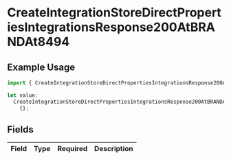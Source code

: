 # CreateIntegrationStoreDirectPropertiesIntegrationsResponse200AtBRANDAt8494

## Example Usage

```typescript
import { CreateIntegrationStoreDirectPropertiesIntegrationsResponse200AtBRANDAt8494 } from "@vercel/sdk/models/createintegrationstoredirectop.js";

let value:
  CreateIntegrationStoreDirectPropertiesIntegrationsResponse200AtBRANDAt8494 =
    {};
```

## Fields

| Field       | Type        | Required    | Description |
| ----------- | ----------- | ----------- | ----------- |